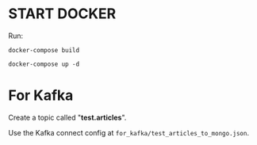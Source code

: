 # START DOCKER

Run:
 ```
 docker-compose build

 docker-compose up -d
 ```

# For Kafka

Create a topic called "**test.articles**".

Use the Kafka connect config at  ```for_kafka/test_articles_to_mongo.json```.
